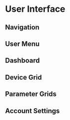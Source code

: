 # User Interface

## Navigation

## User Menu

## Dashboard

## Device Grid

## Parameter Grids

## Account Settings
